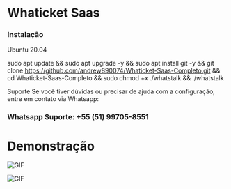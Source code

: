 
<h1>Whaticket Saas</h1>

<h3>Instalação</h3>

Ubuntu 20.04

sudo apt update && sudo apt upgrade -y && sudo apt install git -y && git clone https://github.com/andrew890074/Whaticket-Saas-Completo.git && cd Whaticket-Saas-Completo && sudo chmod +x ./whatstalk && ./whatstalk

Suporte
Se você tiver dúvidas ou precisar de ajuda com a configuração, entre em contato via Whatsapp:

<h3>Whatsapp Suporte: +55 (51) 99705-8551<h3>


<h1>Demonstração</h1>

![GIF](demonstração/video2.gif)

![GIF](demonstração/video1.gif)

